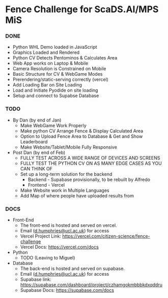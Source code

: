 # Fence Challenge for ScaDS.AI/MPS MiS

### DONE
- Python WHL Demo loaded in JavaScript
- Graphics Loaded and Rendered
- Python CV Detects Pentominos & Calculates Area
- Web App works on Laptop & Mobile
- Camera Resolution is Constrained on Mobile
- Basic Structure for CV & WebGame Modes
- Prerendering/static-serving correctly (vercel)
- Add Loading Bar on Site Loading
- Load and Initiate Pyodide on site loading
- Setup and connect to Supabse Database

### TODO
- By Dan (by end of Jan)
  - Make WebGame Work Properly
  - Make python CV Arrange Fence & Display Calculated Area
  - Option to Upload Fence Area to Database & Get and Show Leaderboard
  - Make Website/Tablet/Mobile Fully Responsive
- Post Dan (by end of Feb)
  - FULLY TEST ACROSS A WIDE RANGE OF DEVICES AND SCREENS
  - FULLY TEST THE PYTHON CV ON AS MANY EDGE CASES AS YOU CAN THINK OF
  - Set up a long-term solution for the backend
      - Backend - Supabase provisionally, to be rebuilt by Alfredo
      - Frontend - Vercel
  - Make Website work in Multiple Languages
  - Add Map of where people have uploaded results from

### DOCS
- Front-End
  - The front-end is hosted and served on vercel.
  - Email (d.humphries@ucl.ac.uk) for access
  - Vercel Project Link: https://vercel.com/citizen-science/fence-challenge
  - Vercel Docs: https://vercel.com/docs
- Python
  - TODO (Leaving to Miguel)
- Database
  - The back-end is hosted and served on supabase.
  - Email (d.humphries@ucl.ac.uk) for access
  - Supabase link: https://supabase.com/dashboard/project/czhamgokmbbbkdxqddru
  - Supabase Docs: https://supabase.com/docs
